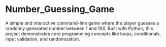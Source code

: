 # Number_Guessing_Game
A simple and interactive command-line game where the player guesses a randomly generated number between 1 and 100. Built with Python, this project demonstrates core programming concepts like loops, conditionals, input validation, and randomization.
